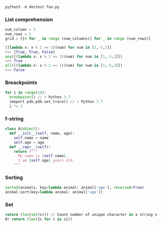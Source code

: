 ```python
python3 -m doctest foo.py
```

### List comprehension

```python
num_column = 3
num_rows = 2
grid = [[0 for _ in range (num_columns)] for _ in range (num_rows)]

[(lambda x: x % 2 == 1)(num) for num in [1,-5,2]]
>>> [True, True, False]
any([(lambda x: x % 2 == 1)(num) for num in [1,-5,2]])
>>> True
all([(lambda x: x % 2 == 1)(num) for num in [1,-5,2]])
>>> False
```

### Breackpoints

```python
for i in range(10):
  breakpoint() // > Python 3.7
  imoport pdb;pdb.set_trace() // < Python 3.7
  i *= 2
```
  
### f-string

```python
class A(object):
  def __init__(self, name, age):
    self.name = name
    self.age = age
  def __repr__(self):
    return f"""
      My name is {self.name}.
      I am {self.age} years old.
    """
```  
    
### Sorting

```python
sorted(animals, key=lambda animal: animal['age'], reversed=True)
animal.sort(key=lambda animal: animal['age'])
```  

### Set

```python
return (len(set(s))) // Count number of unique character in a string s
Or return (len({c for c in s}))

```
